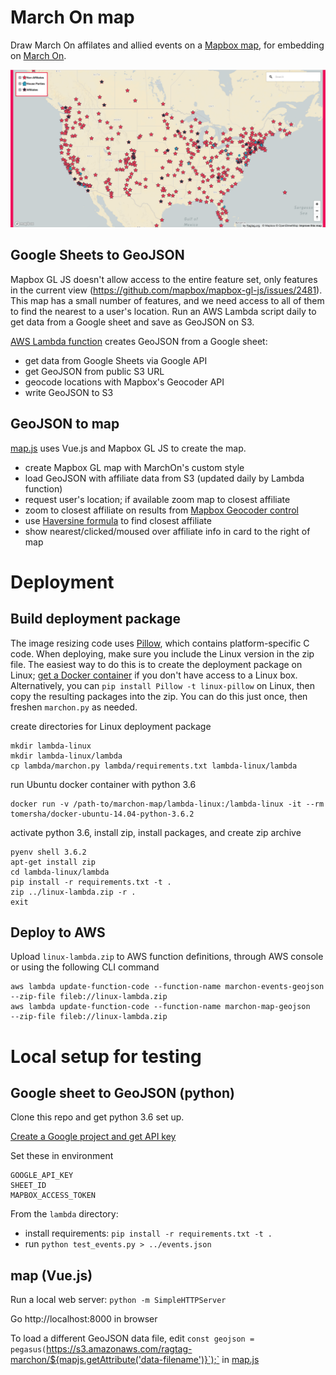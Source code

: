 # March On map

Draw March On affilates and allied events on a [Mapbox map](https://www.mapbox.com),
for embedding on [March On](https://www.wearemarchon.org).

<img src="assets/events.png" width="600">

## Google Sheets to GeoJSON

Mapbox GL JS doesn't allow access to the entire feature set, only features in the current view (https://github.com/mapbox/mapbox-gl-js/issues/2481). This map has a small number of features, and we need access to all of them to find the nearest to a user's location. Run an AWS Lambda script daily to get data from a Google sheet and save as GeoJSON on S3.

[AWS Lambda function](https://github.com/RagtagOpen/marchon-map/blob/master/lambda/marchon.py) creates GeoJSON from a Google sheet:
  - get data from Google Sheets via Google API
  - get GeoJSON from public S3 URL
  - geocode locations with Mapbox's Geocoder API
  - write GeoJSON to S3

## GeoJSON to map

[map.js](https://github.com/RagtagOpen/marchon-map/blob/master/map.js) uses Vue.js and Mapbox GL JS to create the map.

- create Mapbox GL map with MarchOn's custom style
- load GeoJSON with affiliate data from S3 (updated daily by Lambda function)
- request user's location; if available zoom map to closest affiliate
- zoom to closest affiliate on results from [Mapbox Geocoder control](https://github.com/mapbox/mapbox-gl-geocoder)
- use [Haversine formula](https://stackoverflow.com/questions/27928/calculate-distance-between-two-latitude-longitude-points-haversine-formula) to find closest affiliate
- show nearest/clicked/moused over affiliate info in card to the right of map

# Deployment

## Build deployment package 

The image resizing code uses [Pillow](https://github.com/python-pillow/Pillow), which contains platform-specific C code. When deploying, make sure you include the Linux version in the zip file. The easiest way to do this is to create the deployment package on Linux; [get a Docker container](https://medium.freecodecamp.org/escaping-lambda-function-hell-using-docker-40b187ec1e48) if you don't have access to a Linux box. Alternatively, you can `pip install Pillow -t linux-pillow` on Linux, then copy the resulting packages into the zip. You can do this just once, then freshen `marchon.py` as needed.

create directories for Linux deployment package

    mkdir lambda-linux
    mkdir lambda-linux/lambda
    cp lambda/marchon.py lambda/requirements.txt lambda-linux/lambda

run Ubuntu docker container with python 3.6

    docker run -v /path-to/marchon-map/lambda-linux:/lambda-linux -it --rm tomersha/docker-ubuntu-14.04-python-3.6.2

activate python 3.6, install zip, install packages, and create zip archive

    pyenv shell 3.6.2
    apt-get install zip
    cd lambda-linux/lambda
    pip install -r requirements.txt -t .
    zip ../linux-lambda.zip -r .
    exit

## Deploy to AWS

Upload `linux-lambda.zip` to AWS function definitions, through AWS console or using the following CLI command

	aws lambda update-function-code --function-name marchon-events-geojson --zip-file fileb://linux-lambda.zip
	aws lambda update-function-code --function-name marchon-map-geojson    --zip-file fileb://linux-lambda.zip


# Local setup for testing

## Google sheet to GeoJSON (python)

Clone this repo and get python 3.6 set up.

[Create a Google project and get API key](https://console.developers.google.com/project/_/apiui/apis/library)

Set these in environment

    GOOGLE_API_KEY
    SHEET_ID
    MAPBOX_ACCESS_TOKEN

From the `lambda` directory:

  - install requirements: `pip install -r requirements.txt -t .`
  - run `python test_events.py > ../events.json`


## map (Vue.js)

Run a local web server: `python -m SimpleHTTPServer`

Go http://localhost:8000 in browser

To load a different GeoJSON data file, edit `const geojson = pegasus(`https://s3.amazonaws.com/ragtag-marchon/${mapjs.getAttribute('data-filename')}`);` in [map.js](map.js)
